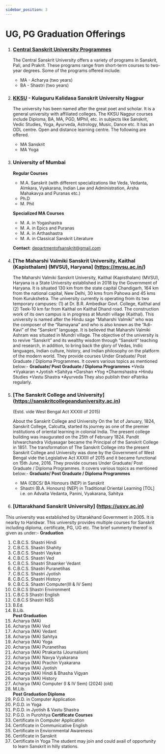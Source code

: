 ```yaml
---
sidebar_position: 3
---
```


# UG, PG Graduation Offerings

1. ### [Central Sanskrit University Programmes](https://sanskrit.nic.in/msp/programmes.php)
    
    The Central Sanskrit University offers a variety of programs in Sanskrit, Pali, and Prakrit. These programs range from short-term courses to two-year degrees. Some of the programs offered include:

    * MA - Acharya (two years)
    * BA - Shastri (two years)
  
1. ### [KKSU](https://www.kksu.org) - Kulaguru Kalidasa Sanskrit University Nagpur
    The university has been named after the great poet and scholar. It is a general university with affiliated colleges. The KKSU Nagpur courses include Diploma, BA, MA, PGD, MPhil, etc. in subjects like Sanskrit, Vedic Studies, Yoga, Ayurveda, Astrology, Music, Dance etc. It has an ODL centre. Open and distance learning centre. The following are offered.
    * MA Sanskrit
    * MA Yoga

1. ### University of Mumbai
    **Regular Courses**
    * M.A. Sanskrit (with different specializations like Veda, Vedanta, Almkara, Vyakarana, Indian Law and Administration, Arsha Mahakavya and Puranas etc.)
    * Ph.D
    * M. Phil

    **Specialized MA Courses**
    * M. A. in Yogashastra
    * M. A. in Epics and Puranas
    * M. A. in Arthashastra
    * M. A. in Classical Sanskrit Literature

    **Contact**: departmentofsanskrit@gmail.com


1. ### [The Maharshi Valmiki Sanskrit University, Kaithal (Kapisthalam) (MVSU), Haryana] (https://mvsu.ac.in/) 
    The Maharshi Valmiki Sanskrit University, Kaithal (Kapisthalam) (MVSU), Haryana is a State University established in 2018 by the Government of Haryana. It is situated 130 km from the state capital Chandigarh, 164 km from the national capital, New Delhi, 30 kms from Pahowa and 45 kms from Kurukshetra. The university currently is operating from its two temporary campuses: (1) at Dr. B.R. Ambedkar Govt. College, Kaithal and (2) Teek-10 km far from Kaithal on Kaithal Dhand road. The construction work of its own campus is in progress at Mundri village (Kaithal). This university is named after the Hindu sage “Maharshi Valmiki” who was the composer of the “Ramayana” and who is also known as the “Adi- Kavi” of the “Sanskrit” language. It is believed that Maharshi Valmiki Ashram was situated in Mundri village. The objective of the university is to revive “Sanskrit” and its wealthy wisdom through “Sanskrit” teaching and research, in addition, to bring back the glory of Vedas, Indic languages, Indian culture, history, and Indian philosophy on the platform of the modern world.
They provide courses Under Graduate/ Post Graduate / Diploma Programmes. It covers various topics as mentioned below:- 
    **Graduate/ Post Graduate / Diploma Programmes**
    *Veda
    *Vyakaran
    *Jyotish
    *Sahitya
    *Darshan
    *Yog
    *Dharmshastra
    *Hindu Studies
    *Vastu Shastra
    *Ayurveda
They also publish their ePatrika regularly.

1. ### [The Sanskrit College and University] (https://sanskritcollegeanduniversity.ac.in)
    (Estd. vide West Bengal Act XXXIII of 2015)

    About the Sanskrit College and University On the 1st of January, 1824, Sanskrit College, Calcutta, started its journey as one of the premier institutions of oriental learning in colonial India. The present college building was inaugurated on the 25th of February 1824. Pandit Ishwarchandra Vidyasagar became the Principal of the Sanskrit College in 1851. The transformation of The Sanskrit College into the present Sanskrit College and University was done by the Government of West Bengal vide the Legislative Act XXXIII of 2015 and it became functional on 15th June, 2016.
They provide courses Under Graduate/ Post Graduate / Diploma Programmes. It covers various topics as mentioned below:-
    **Graduate/ Post Graduate / Diploma Programmes**
    * MA (CBCS/ BA Honours (NEP) in Sanskrit
    * Shastri (B.A. Honours) (NEP) in Traditional Oriental Learning [TOL] i.e. on Advaita Vedanta, Panini, Vyakarana, Sahitya

1. ### [Uttarakhand Sanskrit University] (https://usvv.ac.in)
This university was established by Uttarakhand Government in 2005. It is nearby to Haridwar. This university provides multiple courses for Sanskrit including diploma, certificate, PG, UG etc. The brief summerty thereof is given as under:- 
    **Graduation**
1.	C.B.C.S. Shastri Hindi	
2.	C.B.C.S. Shastri Shahity	
3.	C.B.C.S. Shastri Vaykan	
4.	C.B.C.S. Shastri Ved	
5.	C.B.C.S. Shastri Shaanker Vedant	
6.	C.B.C.S. Shastri Puranetihas	
7.	C.B.C.S. Shastri Jyotish	
8.	C.B.C.S. Shastri History	
9.	C.B.C.S. Shastri Computer(III & IV Sem)	
10.	C.B.C.S Shastri Environment	
11.	C.B.C.S Shastri English	
12.	C.B.C.S Shastri NSS	
13.	B.Ed.	
14.	B.Lib.	
    **Post Graduation**
1.	Acharya (MA)	
2.	Acharya (MA) Ved	
3.	Acharya (MA) Vedant	
4.	Acharya (MA) Sahitya	
5.	Acharya (MA) Yoga	
6.	Acharya (MA) Puranetihas	
7.	Acharya (MA) Ptrakarita (Journalism) 	
8.	Acharya (MA) Navya Vyakarana	
9.	Acharya (MA) Prachin Vyakarana	
10.	Acharya (MA) Jyotish	
11.	Acharya (MA) Hindi & Bhasha Vigyan	
12.	Acharya (MA) History 	
13.	Acharya (MA) Computer (I & IV Sem)	(2024)    (old) 
14.	M.Lib.	
    **Post Graduation Diploma**
1.	P.G.D. in Computer Application	  
2.	P.G.D. in Yoga	
3.	P.G.D. in Jyotish & Vastu Shastra	
4.	P.G.D. in Purohitya	
**Certificate Courses**
1.	Certificate in Computer Application	 
2.	Certificate in Communicative English	
3.	Certificate in Enviornmental Awareness	
4.	Certificate in Sanskrit	
5.	Certificate in Yoga	
The student may join and could avail of opportunity to learn Sanskrit in hilly stations.

